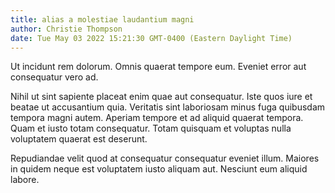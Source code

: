 ```yaml
---
title: alias a molestiae laudantium magni
author: Christie Thompson
date: Tue May 03 2022 15:21:30 GMT-0400 (Eastern Daylight Time)
---
```

Ut incidunt rem dolorum. Omnis quaerat tempore eum. Eveniet error aut consequatur vero ad.

 Nihil ut sint sapiente placeat enim quae aut consequatur. Iste quos iure et beatae ut accusantium quia. Veritatis sint laboriosam minus fuga quibusdam tempora magni autem. Aperiam tempore et ad aliquid quaerat tempora. Quam et iusto totam consequatur. Totam quisquam et voluptas nulla voluptatem quaerat est deserunt.

 Repudiandae velit quod at consequatur consequatur eveniet illum. Maiores in quidem neque est voluptatem iusto aliquam aut. Nesciunt eum aliquid labore.